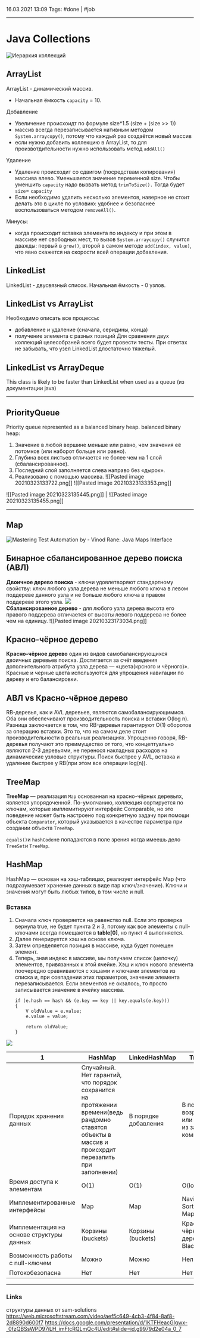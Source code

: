 16.03.2021  13:09
Tags:  #done | #job 
____

# Java Collections
![Иерархия коллекций](https://camo.githubusercontent.com/d1629242e7255381bd3cb41c55fa3f014a7f42aac7de0b8bf00be7c4dc9df883/68747470733a2f2f692e6779617a6f2e636f6d2f63373238363239653937393732626137643731356432336332663365376235312e706e67)
## ArrayList
ArrayList - динамический массив.

- Начальная ёмкость `capacity` = 10. 

Добавление
- Увеличение происхоидт по формуле size*1.5 (size + (size >> 1))
- массив всегда перезаписывается нативным методом `System.arraycopy()`, потому что каждый раз создаётся новый массив 
- если нужно добавить коллекцию в ArrayList, то для произвотдительности нужно использовать метод `addAll()`

Удаление
- Удаление происходит со сдвигом (посредствам копирования) массива влево. Уменьшается значение переменной size.  Чтобы уменшить `capacity` надо вызвать метод `trimToSize().` Тогда будет `size`= `capacity`
- Если необходимо удалить несколько элементов, наверное не стоит делать это в цикле по условию: удобнее и безопаснее воспользоваться методом `removeAll()`.

Минусы: 
- когда происходит вставка элемента по индексу и при этом в массиве нет свободных мест, то вызов `System.arraycopy()` случится дважды: первый в `grow()`, второй в самом методе `add(index, value)`, что явно скажется на скорости всей операции добавления. 

## LinkedList 
LinkedList - двусвязный список.
Начальная ёмкость -  0 узлов.



## LinkedList vs ArrayList
Необходимо описать все процессы:
- добавление и удаление (сначала, серидины, конца)
- получение элемента с разных позиций
Для сравнения двух коллекций целесобрзней всего будет провести тесты. При ответах не забывать, что узел LinkedList длостаточно тяжелый.

## LinkedList vs ArrayDeque
This class is likely to be faster than LinkedList when used as a queue (из документации java)

---

## PriorityQueue
Priority queue represented as a balanced binary heap.
balanced binary heap:
1.  Значение в любой вершине меньше или равно, чем значения её потомков (или наборот больше или равно).
2.  Глубина всех листьев отличается не более чем на 1 слой (сбалансированное).
3.  Последний слой заполняется слева направо без «дырок».
4.  Реализовано с помощью массива.
![[Pasted image 20210323133722.png]]
![[Pasted image 20210323133353.png]]

![[Pasted image 20210323135445.png]] | ![[Pasted image 20210323135455.png]]

---
## Map

![Mastering Test Automation by - Vinod Rane: Java Maps Interface](https://1.bp.blogspot.com/-amJdIXPeQgQ/WzsP-9ImrvI/AAAAAAAAAwE/uFPAFZWRyGInO1pDkYztGg8xgMchRTJRACLcBGAs/s1600/map-interface.jpg)

## Бинарное сбалансированное дерево поиска (АВЛ)

 **Двоичное дерево поиска** - ключи удовлетворяют стандартному свойству: ключ любого узла дерева не меньше любого ключа в левом поддереве данного узла и не больше любого ключа в правом поддереве этого узла.
  ![](https://habrastorage.org/storage2/361/64a/a86/36164aa86adb86997a04077b05407f13.png)  
 **Сбалансированное дерево** -  для любого узла дерева высота его правого поддерева отличается от высоты левого поддерева не более чем на единицу.
  ![[Pasted image 20210323173034.png]]


## Красно-чёрное дерево
 **Красно-чёрное дерево** один из видов самобалансирующихся двоичных деревьев поиска.
 Достигается за счёт введения дополнительного атрибута узла дерева — «цвета(крсного и чёрного)».
Красные и черные цвета используются для упрощения навигации по дереву и его балансировки.

## АВЛ vs Красно-чёрное дерево
RB-деревья, как и AVL деревьев, являются самобалансирующимися. Оба они обеспечивают производительность поиска и вставки O(log n). Разница заключается в том, что RB-деревья гарантируют O(1) оборотов за операцию вставки. Это то, что на самом деле стоит производительности в реальных реализациях. Упрощенно говоря, RB-деревья получают это преимущество от того, что концептуально являются 2-3 деревьями, не перенося накладных расходов на динамические узловые структуры.
Поиск быстрее у AVL, вставка и удаление быстрее у RB(при этом все операции log(n)).

## TreeMap
**TreeMap** — реализация `Map` основанная на красно-чёрных деревьях, является упорядоченной. По-умолчанию, коллекция сортируется по ключам, которые имплемитируют интерфейс Comparable, но это поведение может быть настроено под конкретную задачу при помощи объекта `Comparator`, который указывается в качестве параметра при создании объекта `TreeMap`.

`equals()`и `hashCode`не попадаются в поле зрения когда имеешь дело `TreeSet`и `TreeMap`.

## HashMap
HashMap — основан на хэш-таблицах, реализует интерфейс Map (что подразумевает хранение данных в виде пар ключ/значение). Ключи и значения могут быть любых типов, в том числе и null.

### Вставка

1.  Сначала ключ проверяется на равенство null. Если это проверка вернула true, не будет пункта 2 и 3, потому как все элементы с null-ключами всегда помещаются в **table\[0\]**, но пункт 4 выполняется.
2.  Далее генерируется хэш на основе ключа. 
3.  Затем определяется позиция в массиве, куда будет помещен элемент.  
4.  Теперь, зная индекс в массиве, мы получаем список (цепочку) элементов, привязанных к этой ячейке. Хэш и ключ нового элемента поочередно сравниваются с хэшами и ключами элементов из списка и, при совпадении этих параметров, значение элемента перезаписывается. Если элементов не окзалось, то просто записывается значение в ячейку массива.
    ```
    if (e.hash == hash && (e.key == key || key.equals(e.key)))
    {
        V oldValue = e.value;
        e.value = value;
                    
        return oldValue;
    }
    ```

![](https://habrastorage.org/storage1/a86b100b/9d20ef80/354bc241/3f0fcc9a.png)

 1| HashMap | LinkedHashMap | TreeMap
---|---|---|---
Порядок хранения данных|Случайный. Нет гарантий, что порядок сохранится на протяжении времени(ведь рандомно ставятся объекты в массив и происхрдит перезапить при заполнении)|В порядке добавления|В порядке возрастания или исходя из заданного компаратора
|Время доступа к элементам |O(1) | O(1) |O(log(n))
|Имплементированные интерфейсы | Map| Map|  NavigableMap SortedMap  Map
| Имплементация на основе структуры данных| Корзины (buckets)|Корзины (buckets) |Красно-чёрное дерево (Red-Black Tree)
|Возможность работы с null-ключем | Можно|  Можно| Нельзя
|Потокобезопасна |Нет |Нет |Нет
____ 
### Links
структуры данных от sam-solutions https://web.microsoftstream.com/video/aef5c649-4cb3-4f84-8af8-2d8890d600f7
https://docs.google.com/presentation/d/1KTFHeacGlgwx-_0fzQBSsWPD97iLH_imFtcRQLmQc4U/edit#slide=id.g9979d2e04a_0_7
